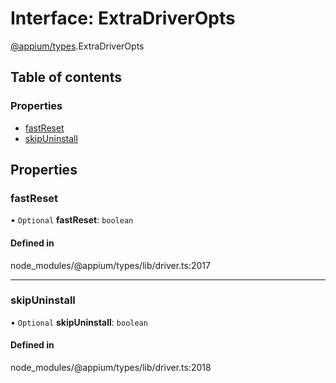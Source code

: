# Interface: ExtraDriverOpts

[@appium/types](../modules/appium_types.md).ExtraDriverOpts

## Table of contents

### Properties

- [fastReset](appium_types.ExtraDriverOpts.md#fastreset)
- [skipUninstall](appium_types.ExtraDriverOpts.md#skipuninstall)

## Properties

### fastReset

• `Optional` **fastReset**: `boolean`

#### Defined in

node_modules/@appium/types/lib/driver.ts:2017

___

### skipUninstall

• `Optional` **skipUninstall**: `boolean`

#### Defined in

node_modules/@appium/types/lib/driver.ts:2018
